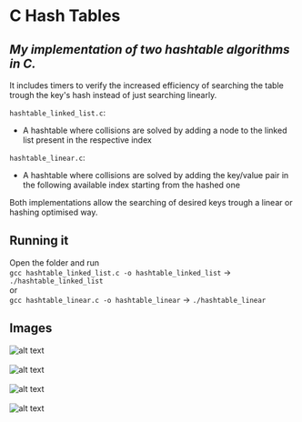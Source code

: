 # C Hash Tables
## _My implementation of two hashtable algorithms in C._

It includes timers to verify the increased efficiency of searching the table trough the key's hash instead of just searching linearly.

```hashtable_linked_list.c```:
- A hashtable where collisions are solved by adding a node to the linked list present in the respective index

```hashtable_linear.c```:
- A hashtable where collisions are solved by adding the key/value pair in the following available index starting from the hashed one

Both implementations allow the searching of desired keys trough a linear or hashing optimised way.


## Running it

Open the folder and run <br>
``gcc hashtable_linked_list.c -o hashtable_linked_list`` -> ``./hashtable_linked_list``
<br>or<br>
``gcc hashtable_linear.c -o hashtable_linear`` -> ``./hashtable_linear``



## Images


![alt text](https://github.com/gugajazz/Hash_Table/blob/main/imgs/menu.png?raw=true)
<br><br>
![alt text](https://github.com/gugajazz/Hash_Table/blob/main/imgs/table.png?raw=true)
<br><br>
![alt text](https://github.com/gugajazz/Hash_Table/blob/main/imgs/search.png?raw=true)
<br><br>
![alt text](https://github.com/gugajazz/Hash_Table/blob/main/imgs/time.png?raw=true)
<br><br>
